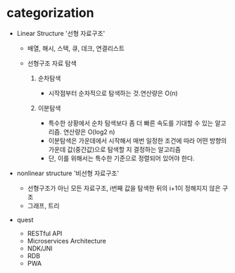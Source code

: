 # categorization

- Linear Structure '선형 자료구조'

  - 배열, 해시, 스택, 큐, 데크, 연결리스트

  - 선형구조 자료 탐색

    1. 순차탐색

       - 시작점부터 순차적으로 탐색하는 것.연산량은 O(n)

    2. 이분탐색
       - 특수한 상황에서 순차 탐색보다 좀 더 빠른 속도를 기대할 수 있는 알고리즘. 연산량은 O(log2 n)
       - 이분탐색은 가운데에서 시작해서 매번 일정한 조건에 따라 어떤 방향의 가운데 값(중간값)으로 탐색할 지 결정하는 알고리즘 
       - 단, 이를 위해서는 특수한 기준으로 정렬되어 있어야 한다.

- nonlinear structure '비선형 자료구조'
  - 선형구조가 아닌 모든 자료구조, i번째 값을 탐색한 뒤의 i+1이 정해지지 않은 구조
  - 그래프, 트리



- quest
  - RESTful API
  - Microservices Architecture
  - NDK/JNI
  - RDB
  - PWA
